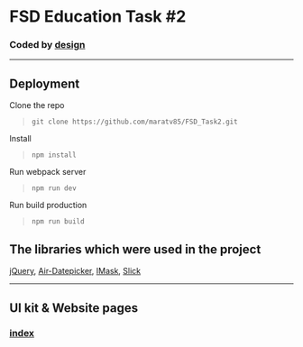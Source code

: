 # FSD Education Task #2
### Coded by [design](https://www.figma.com/file/MumYcKVk9RkKZEG6dR5E3A)
---
## Deployment
Clone the repo
>```git clone https://github.com/maratv85/FSD_Task2.git```

Install
>```npm install```

Run webpack server
>```npm run dev```

Run build production
>```npm run build```

## The libraries which were used in the project

[jQuery](https://github.com/jquery/jquery),
[Air-Datepicker](https://github.com/t1m0n/air-datepicker),
[IMask](https://github.com/uNmAnNeR/imaskjs),
[Slick](https://github.com/kenwheeler/slick)

---
## UI kit & Website pages

### [index](https://maratv85.github.io/FSD_Task2/index.html)
